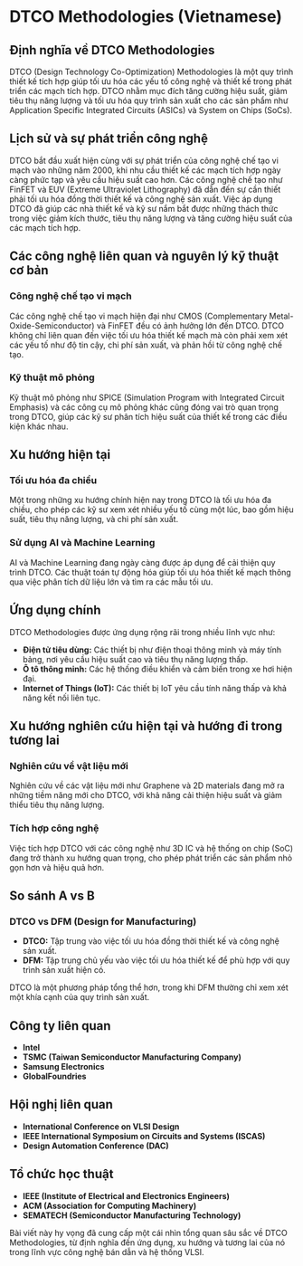 # DTCO Methodologies (Vietnamese)

## Định nghĩa về DTCO Methodologies

DTCO (Design Technology Co-Optimization) Methodologies là một quy trình thiết kế tích hợp giúp tối ưu hóa các yếu tố công nghệ và thiết kế trong phát triển các mạch tích hợp. DTCO nhằm mục đích tăng cường hiệu suất, giảm tiêu thụ năng lượng và tối ưu hóa quy trình sản xuất cho các sản phẩm như Application Specific Integrated Circuits (ASICs) và System on Chips (SoCs). 

## Lịch sử và sự phát triển công nghệ

DTCO bắt đầu xuất hiện cùng với sự phát triển của công nghệ chế tạo vi mạch vào những năm 2000, khi nhu cầu thiết kế các mạch tích hợp ngày càng phức tạp và yêu cầu hiệu suất cao hơn. Các công nghệ chế tạo như FinFET và EUV (Extreme Ultraviolet Lithography) đã dẫn đến sự cần thiết phải tối ưu hóa đồng thời thiết kế và công nghệ sản xuất. Việc áp dụng DTCO đã giúp các nhà thiết kế và kỹ sư nắm bắt được những thách thức trong việc giảm kích thước, tiêu thụ năng lượng và tăng cường hiệu suất của các mạch tích hợp.

## Các công nghệ liên quan và nguyên lý kỹ thuật cơ bản

### Công nghệ chế tạo vi mạch

Các công nghệ chế tạo vi mạch hiện đại như CMOS (Complementary Metal-Oxide-Semiconductor) và FinFET đều có ảnh hưởng lớn đến DTCO. DTCO không chỉ liên quan đến việc tối ưu hóa thiết kế mạch mà còn phải xem xét các yếu tố như độ tin cậy, chi phí sản xuất, và phản hồi từ công nghệ chế tạo.

### Kỹ thuật mô phỏng

Kỹ thuật mô phỏng như SPICE (Simulation Program with Integrated Circuit Emphasis) và các công cụ mô phỏng khác cũng đóng vai trò quan trọng trong DTCO, giúp các kỹ sư phân tích hiệu suất của thiết kế trong các điều kiện khác nhau.

## Xu hướng hiện tại

### Tối ưu hóa đa chiều

Một trong những xu hướng chính hiện nay trong DTCO là tối ưu hóa đa chiều, cho phép các kỹ sư xem xét nhiều yếu tố cùng một lúc, bao gồm hiệu suất, tiêu thụ năng lượng, và chi phí sản xuất. 

### Sử dụng AI và Machine Learning

AI và Machine Learning đang ngày càng được áp dụng để cải thiện quy trình DTCO. Các thuật toán tự động hóa giúp tối ưu hóa thiết kế mạch thông qua việc phân tích dữ liệu lớn và tìm ra các mẫu tối ưu.

## Ứng dụng chính

DTCO Methodologies được ứng dụng rộng rãi trong nhiều lĩnh vực như:

- **Điện tử tiêu dùng:** Các thiết bị như điện thoại thông minh và máy tính bảng, nơi yêu cầu hiệu suất cao và tiêu thụ năng lượng thấp.
- **Ô tô thông minh:** Các hệ thống điều khiển và cảm biến trong xe hơi hiện đại.
- **Internet of Things (IoT):** Các thiết bị IoT yêu cầu tính năng thấp và khả năng kết nối liên tục.

## Xu hướng nghiên cứu hiện tại và hướng đi trong tương lai

### Nghiên cứu về vật liệu mới

Nghiên cứu về các vật liệu mới như Graphene và 2D materials đang mở ra những tiềm năng mới cho DTCO, với khả năng cải thiện hiệu suất và giảm thiểu tiêu thụ năng lượng.

### Tích hợp công nghệ

Việc tích hợp DTCO với các công nghệ như 3D IC và hệ thống on chip (SoC) đang trở thành xu hướng quan trọng, cho phép phát triển các sản phẩm nhỏ gọn hơn và hiệu quả hơn.

## So sánh A vs B

### DTCO vs DFM (Design for Manufacturing)

- **DTCO:** Tập trung vào việc tối ưu hóa đồng thời thiết kế và công nghệ sản xuất.
- **DFM:** Tập trung chủ yếu vào việc tối ưu hóa thiết kế để phù hợp với quy trình sản xuất hiện có.

DTCO là một phương pháp tổng thể hơn, trong khi DFM thường chỉ xem xét một khía cạnh của quy trình sản xuất.

## Công ty liên quan

- **Intel**
- **TSMC (Taiwan Semiconductor Manufacturing Company)**
- **Samsung Electronics**
- **GlobalFoundries**

## Hội nghị liên quan

- **International Conference on VLSI Design**
- **IEEE International Symposium on Circuits and Systems (ISCAS)**
- **Design Automation Conference (DAC)**

## Tổ chức học thuật

- **IEEE (Institute of Electrical and Electronics Engineers)**
- **ACM (Association for Computing Machinery)**
- **SEMATECH (Semiconductor Manufacturing Technology)**

Bài viết này hy vọng đã cung cấp một cái nhìn tổng quan sâu sắc về DTCO Methodologies, từ định nghĩa đến ứng dụng, xu hướng và tương lai của nó trong lĩnh vực công nghệ bán dẫn và hệ thống VLSI.